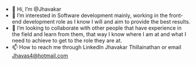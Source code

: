 - 👋 Hi, I’m @Jhavakar
- 👀 I’m interested in Software development mainly, working in the front-end development role as I know I will and aim to provide the best results. 
- 💞️ I’m looking to collaborate with other people that have experience in the field and learn from them, that way I know where I am at and what I need to achieve to get to the role they are at. 
- 📫 How to reach me through LinkedIn Jhavakar Thillainathan or email Jhavas4@hotmail.com

<!---
Jhavakar/Jhavakar is a ✨ special ✨ repository because its `README.md` (this file) appears on your GitHub profile.
You can click the Preview link to take a look at your changes.
--->
